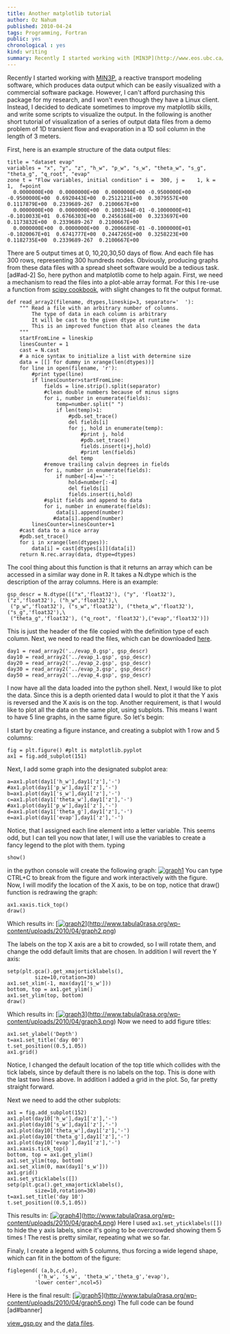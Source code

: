 ```yaml
---
title: Another matplotlib tutorial
author: Oz Nahum
published: 2010-04-24
tags: Programming, Fortran
public: yes
chronological : yes
kind: writing 
summary: Recently I started working with [MIN3P](http://www.eos.ubc.ca/about/faculty/U.Mayer.html), a reactive transport modeling software, which produces data output which can be easily visualized with a commercial software package. However, I can't afford purchasing this package for my research, and I won't even though they have a Linux client.
---
```


Recently I started working with [MIN3P](http://www.eos.ubc.ca/about/faculty/U.Mayer.html), a reactive transport modeling software, which produces data output which can be easily visualized with a commercial software package. However, I can't afford purchasing this package for my research, and I won't even though they have a Linux client.
Instead, I decided to dedicate sometimes to improve my matplotlib skills, and write some scripts to visualize the output.
In the following is another short tutorial of visualization of a series of output data files from a demo problem of 1D transient flow and evaporation in a 1D soil column in the length of 3 meters.

First, here is an example structure of the data output files:

    
    title = "dataset evap"
    variables = "x", "y", "z", "h_w", "p_w", "s_w", "theta_w", "s_g", "theta_g", "q_root", "evap"
    zone t = "Flow variables, initial condition" i =  300, j =    1, k =    1,  f=point
      0.0000000E+00  0.0000000E+00  0.0000000E+00 -0.9500000E+00 -0.9500000E+00  0.6920443E+00  0.2512121E+00  0.3079557E+00  0.1117879E+00  0.2339689-267  0.2100667E+00
      0.0000000E+00  0.0000000E+00  0.1003344E-01 -0.1000000E+01 -0.1010033E+01  0.6766303E+00  0.2456168E+00  0.3233697E+00  0.1173832E+00  0.2339689-267  0.2100667E+00
      0.0000000E+00  0.0000000E+00  0.2006689E-01 -0.1000000E+01 -0.1020067E+01  0.6741777E+00  0.2447265E+00  0.3258223E+00  0.1182735E+00  0.2339689-267  0.2100667E+00
    


There are 5 output times at 0, 10,20,30,50 days of flow. And each file has 300 rows, representing 300 hundreds nodes. Obviously, producing graphs from these data files with a spread sheet software would be a tedious task.
[ad#ad-2]
So, here python and matplotlib come to help again. First, we need a mechanism to read the files into a plot-able array format. For this I re-use a function from [scipy cookbook](http://www.scipy.org/Cookbook), with slight changes to fit the output format.

    
    def read_array2(filename, dtypes,lineskip=3, separator='  '):
        """ Read a file with an arbitrary number of columns.
            The type of data in each column is arbitrary
            It will be cast to the given dtype at runtime
            This is an improved function that also cleanes the data
        """
        startFromLine = lineskip
        linesCounter = 1
        cast = N.cast
        # a nice syntax to initialize a list with determine size
        data = [[] for dummy in xrange(len(dtypes))]
        for line in open(filename, 'r'):
            #print type(line)
            if linesCounter>startFromLine:
                fields = line.strip().split(separator)
                #clean double numbers because of minus signs
                for i, number in enumerate(fields):
                    temp=number.split(" ")
                    if len(temp)>1:
                        #pdb.set_trace()
                        del fields[i]
                        for j, hold in enumerate(temp):
                            #print j, hold
                            #pdb.set_trace()
                            fields.insert(i+j,hold)
                            #print len(fields)
                        del temp
                #remove trailing calvin degrees in fields
                for i, number in enumerate(fields):
                    if number[-4]=='-':
                        hold=number[:-4]
                        del fields[i]
                        fields.insert(i,hold)
                #split fields and append to data
                for i, number in enumerate(fields):
                    data[i].append(number)
                   #data[i].append(number)
            linesCounter=linesCounter+1
        #cast data to a nice array
        #pdb.set_trace()
        for i in xrange(len(dtypes)):
            data[i] = cast[dtypes[i]](data[i])
        return N.rec.array(data, dtype=dtypes)
    


The cool thing about this function is that it returns an array which can be accessed in a similar way done in R. It takes a N.dtype which is the description of the array columns. Here is an example:

    
    gsp_descr = N.dtype([("x",'float32'), ("y", 'float32'),("z",'float32'), ("h_w",'float32'),\
     ("p_w",'float32'), ("s_w",'float32'), ("theta_w",'float32'), ("s_g",'float32'),\
     ("theta_g",'float32'), ("q_root", 'float32'),("evap",'float32')])
    


This is just the header of the file copied with the definition type of each column.
Next, we need to read the files, which can be downloaded [here](http://www.tabula0rasa.org/wp-content/uploads/2010/04/evap.zip).

    
    day1 = read_array2('../evap_0.gsp', gsp_descr)
    day10 = read_array2('../evap_1.gsp', gsp_descr)
    day20 = read_array2('../evap_2.gsp', gsp_descr)
    day30 = read_array2('../evap_3.gsp', gsp_descr)
    day50 = read_array2('../evap_4.gsp', gsp_descr)
    


I now have all the data loaded into the python shell. Next, I would like to plot the data. Since this is a depth oriented data I would to plot it that the Y axis is reversed and the X axis is on the top. Another requirement, is that I would like to plot all the data on the same plot, using subplots. This means I want to have 5 line graphs, in the same figure. So let's begin:

I start by creating a figure instance, and creating a subplot with 1 row and 5 columns:

    
    fig = plt.figure() #plt is matplotlib.pyplot
    ax1 = fig.add_subplot(151)
    


Next, I add some graph into the designated subplot area:

    
    a=ax1.plot(day1['h_w'],day1['z'],'-')
    #ax1.plot(day1['p_w'],day1['z'],'-')
    b=ax1.plot(day1['s_w'],day1['z'],'-')
    c=ax1.plot(day1['theta_w'],day1['z'],'-')
    #ax1.plot(day1['p_w'],day1['z'],'-')
    d=ax1.plot(day1['theta_g'],day1['z'],'-')
    e=ax1.plot(day1['evap'],day1['z'],'-')
    


Notice, that I assigned each line element into a letter variable. This seems odd, but I can tell you now that later, I will use the variables to create a fancy legend to the plot with them.
typing

    
    show()


in the python console will create the following graph:
[](http://www.tabula0rasa.org/wp-content/uploads/2010/04/graph1.png)[![graph1](http://tabula0rasa.org/wp-content/uploads/2010/04/graph1-300x200.png)](http://tabula0rasa.org/wp-content/uploads/2010/04/graph1.png)
You can type CTRL+C to break from the figure and work interactively with the figure. Now, I will modify the location of the X axis, to be on top, notice that draw() function is redrawing the graph:

    
    ax1.xaxis.tick_top()
    draw()
    


Which results in:
[[![graph2](http://tabula0rasa.org/wp-content/uploads/2010/04/graph2-300x200.png)](http://tabula0rasa.org/wp-content/uploads/2010/04/graph2.png)](http://www.tabula0rasa.org/wp-content/uploads/2010/04/graph2.png)

The labels on the top X axis are a bit to crowded, so I will rotate them, and change the odd default limits that are chosen. In addition I will revert the Y axis:

    
    setp(plt.gca().get_xmajorticklabels(),
             size=10,rotation=30)
    ax1.set_xlim(-1, max(day1['s_w']))
    bottom, top = ax1.get_ylim()
    ax1.set_ylim(top, bottom)
    draw()
    


Which results in:
[[![graph3](http://tabula0rasa.org/wp-content/uploads/2010/04/graph3-300x200.png)](http://tabula0rasa.org/wp-content/uploads/2010/04/graph3.png)](http://www.tabula0rasa.org/wp-content/uploads/2010/04/graph3.png)
Now we need to add figure titles:

    
    ax1.set_ylabel('Depth')
    t=ax1.set_title('day 00')
    t.set_position((0.5,1.05))
    ax1.grid()
    


Notice, I changed the default location of the top title which collides with the tick labels, since by default there is no labels on the top. This is done with the last two lines above. In addition I added a grid in the plot. So, far pretty straight forward.

Next we need to add the other subplots:

    
    ax1 = fig.add_subplot(152)
    ax1.plot(day10['h_w'],day1['z'],'-')
    ax1.plot(day10['s_w'],day1['z'],'-')
    ax1.plot(day10['theta_w'],day1['z'],'-')
    ax1.plot(day10['theta_g'],day1['z'],'-')
    ax1.plot(day10['evap'],day1['z'],'-')
    ax1.xaxis.tick_top()
    bottom, top = ax1.get_ylim()
    ax1.set_ylim(top, bottom)
    ax1.set_xlim(0, max(day1['s_w']))
    ax1.grid()
    ax1.set_yticklabels([])
    setp(plt.gca().get_xmajorticklabels(),
             size=10,rotation=30)
    t=ax1.set_title('day 10')
    t.set_position((0.5,1.05))
    


This results in:
[[![graph4](http://tabula0rasa.org/wp-content/uploads/2010/04/graph4-300x200.png)](http://tabula0rasa.org/wp-content/uploads/2010/04/graph4.png)](http://www.tabula0rasa.org/wp-content/uploads/2010/04/graph4.png)
Here I used `ax1.set_yticklabels([]) ` to hide the y axis labels, since it's going to be overcrowded showing them 5 times ! The rest is pretty similar, repeating what we so far.

Finaly, I create a legend with 5 columns, thus forcing a wide legend shape, which can fit in the bottom of the figure:

    
    figlegend( (a,b,c,d,e),
              ('h_w', 's_w', 'theta_w','theta_g','evap'),
             'lower center',ncol=5)
    


Here is the final result:
[[![graph5](http://tabula0rasa.org/wp-content/uploads/2010/04/graph5-300x200.png)](http://tabula0rasa.org/wp-content/uploads/2010/04/graph5.png)](http://www.tabula0rasa.org/wp-content/uploads/2010/04/graph5.png)
The full code can be found [ad#banner]

[view_gsp.py](http://tabula0rasa.org/wp-content/uploads/2010/04/view_gsp.py_.zip) and the [data files](http://tabula0rasa.org/wp-content/uploads/2010/04/evap.zip).
